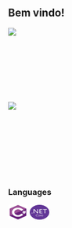 <!--
**gabriellima09/gabriellima09** is a ✨ _special_ ✨ repository because its `README.md` (this file) appears on your GitHub profile.
-->

## Bem vindo!

<div style="display: flex;flex-wrap: wrap;flex-direction: column;align-content: space-between;">
    <img height="150em" src="https://github-readme-stats.vercel.app/api?username=gabriellima09&theme=blueberry&show_icons=true" />
    <img height="150em" src="https://github-readme-stats.vercel.app/api/top-langs/?username=gabriellima09&theme=blueberry&show_icons=true&langs_count=3&layout=compact" />
</div>

### Languages
<div style="display: inline-block">
  <img align="center" alt="CSharp" height="30" width="40" src="https://raw.githubusercontent.com/devicons/devicon/master/icons/csharp/csharp-original.svg" style="max-width:100%;" />
  <img align="center" alt="DotNet Core" height="30" width="40" src="https://raw.githubusercontent.com/devicons/devicon/master/icons/dotnetcore/dotnetcore-original.svg" style="max-width:100%;" />
</div>
